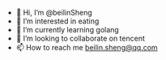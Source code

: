 - 👋 Hi, I’m @beilinSheng
- 👀 I’m interested in eating
- 🌱 I’m currently learning golang
- 💞️ I’m looking to collaborate on tencent
- 📫 How to reach me beilin.sheng@qq.com
